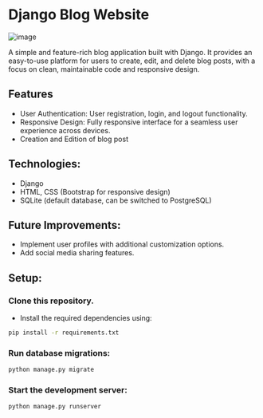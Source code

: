 # Django Blog Website

![image](blog.gif)


A simple and feature-rich blog application built with Django. It provides an easy-to-use platform for users to create, edit, and delete blog posts, with a focus on clean, maintainable code and responsive design.

## Features

* User Authentication: User registration, login, and logout functionality.
* Responsive Design: Fully responsive interface for a seamless user experience across devices.
* Creation and Edition of blog post


## Technologies:
* Django
* HTML, CSS (Bootstrap for responsive design)
* SQLite (default database, can be switched to PostgreSQL)


## Future Improvements:
    
* Implement user profiles with additional customization options.
* Add social media sharing features.


## Setup:
### Clone this repository.
* Install the required dependencies using:
```bash
pip install -r requirements.txt
```
   

### Run database migrations:
```bash
python manage.py migrate
```


### Start the development server:
```bash
python manage.py runserver
```

